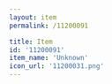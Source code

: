 ```yaml
---
layout: item
permalink: /11200091

title: Item
id: '11200091'
item_name: 'Unknown'
icon_url: '11200031.png'
---
```

